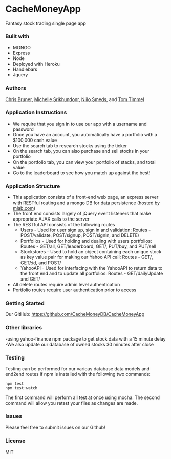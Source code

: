 # CacheMoneyApp
Fantasy stock trading single page app

### Built with

* MONGO
* Express
* Node
* Deployed with Heroku
* Handlebars
* Jquery

### Authors

[Chris Bruner](https://github.com/QuantumArchive),
[Michelle Srikhundonr](https://github.com/michellesri),
[Niilo Smeds](https://github.com/nsmeds), and 
[Tom Timmel](https://github.com/TomTimmel)

### Application Instructions

* We require that you sign in to use our app with a username and password
* Once you have an account, you automatically have a portfolio with a $100,000 cash value
* Use the search tab to research stocks using the ticker
* On the search tab, you can also purchase and sell stocks in your portfolio
* On the portfolio tab, you can view your portfolio of stacks, and total value
* Go to the leaderboard to see how you match up against the best!

### Application Structure

* This application consists of a front-end web page, an express server with RESTful routing and a mongo DB for data persistence (hosted by [mlab.com](mlab.com))
* The front end consists largely of jQuery event listeners that make appropriate AJAX calls to the server
* The RESTful API consists of the following routes
    * Users - Used for user sign up, sign in and validation: Routes - POST/validate, POST/signup, POST/signin, and DELETE/
    * Portfolios - Used for holding and dealing with users portfolios: Routes - GET/all, GET/leaderboard, GET/, PUT/buy, and PUT/sell
    * Stockstores - Used to hold an object containing each unique stock as key value pair for making our Yahoo API call: Routes - GET/, GET/:id, and POST/
    * YahooAPI - Used for interfacing with the YahooAPI to return data to the front end and to update all portfolios: Routes - GET/dailyUpdate and GET/
* All delete routes require admin level authentication
* Portfolio routes require user authentication prior to access

### Getting Started

Our GitHub: https://github.com/CacheMoneyDB/CacheMoneyApp

### Other libraries

-using yahoo-finance npm package to get stock data with a 15 minute delay
-We also update our database of owned stocks 30 minutes after close 

### Testing

Testing can be performed for our various database data models and end2end routes if npm is installed with the following two commands:

```
npm test
npm test:watch
```

The first command will perform all test at once using mocha.
The second command will allow you retest your files as changes are made.

### Issues

Please feel free to submit issues on our Github!

### License

MIT